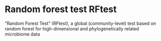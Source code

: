 # Random forest test RFtest
 “Random Forest Test” (RFtest), a global (community-level) test based on random forest for high-dimensional and phylogenetically related microbiome data
